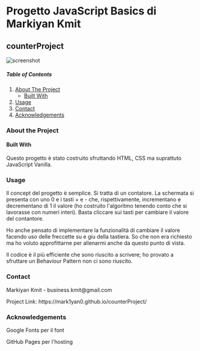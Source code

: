 <h1>Progetto JavaScript Basics di Markiyan Kmit</h1>
<h2>counterProject</h2>

![screenshot](https://user-images.githubusercontent.com/70650895/116120606-fee02980-a6bf-11eb-9c9e-9a9d69ca91b5.JPG)

<h5>Table of Contents</h5>
<ol>
    <li><a href="#about">About The Project</a><ul>
        <li><a href="#built">Built With</a></li>
    </ul></li>
    <li><a href="#usage">Usage</a></li>
    <li><a href="#contact">Contact</a></li>
    <li><a href="#acknowledgements">Acknowledgements</a></li>
</ol>

<h3 id="about">About the Project</h3>
<h4 id="built">Built With</h4>
<p>Questo progetto è stato costruito sfruttando HTML, CSS ma suprattuto JavaScript Vanilla.</p>

<h3 id="usage">Usage</h3>
<p>Il concept del progetto è semplice. Si tratta di un contatore. La schermata si presenta con uno 0 e i tasti + e - che, rispettivamente, incrementano e decrementano di 1 il valore (ho costruito l'algoritmo tenendo conto che si lavorasse con numeri interi).
Basta cliccare sui tasti per cambiare il valore del contantore.</p>

<p>Ho anche pensato di implementare la funzionalità di cambiare il valore facendo uso delle freccette su e giu della tastiera. So che non era richiesto ma ho voluto approfittarne per allenarmi anche da questo punto di vista.</p>

<p>Il codice è il più efficiente che sono riuscito a scrivere; ho provato a sfruttare un Behaviour Pattern non ci sono riuscito.</p>

<h3 id="contact">Contact</h3>
<p>Markiyan Kmit - business.kmit@gmail.com </p>

<p>Project Link: https://mark1yan0.github.io/counterProject/ </p>
 
<h3 id="acknowledgements">Acknowledgements</h3>
<p>Google Fonts per il font</p>
<p>GitHub Pages per l'hosting</p>
